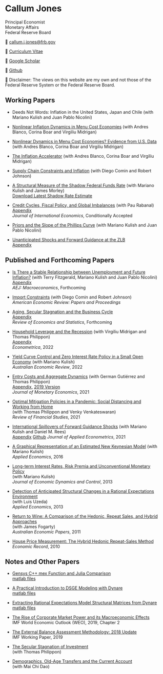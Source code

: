 # Callum Jones

Principal Economist  
Monetary Affairs  
Federal Reserve Board

:email: [callum.j.jones@frb.gov](mailto:callum.j.jones@frb.gov)

:memo: [Curriculum Vitae](files/CallumJones.pdf)  

:book: [Google Scholar](https://scholar.google.com/citations?user=--GNzKcAAAAJ&hl=en)  

:floppy_disk: [Github](https://github.com/callumjones)

:bookmark: Disclaimer: The views on this website are my own and not those of the Federal Reserve System or the Federal Reserve Board.

## Working Papers

- Deeds Not Words: Inflation in the United States, Japan and Chile (with Mariano Kulish and Juan Pablo Nicolini)

- [Nonlinear Inflation Dynamics in Menu Cost Economies](./files/bbjm_v6.pdf)  (with Andres Blanco, Corina Boar and Virgiliu Midrigan)

- [Nonlinear Dynamics in Menu Cost Economies? Evidence from U.S. Data](./files/bbjm_short.pdf) (with Andres Blanco, Corina Boar and Virgiliu Midrigan)

- [The Inflation Accelerator](./files/paper_v1.pdf) (with Andres Blanco, Corina Boar and Virgiliu Midrigan)

- [Supply Chain Constraints and Inflation](./files/Supply%20Chain%20Constraints%20and%20Inflation%20824.pdf) (with Diego Comin and Robert Johnson)  

- [A Structural Measure of the Shadow Federal Funds Rate](./files/jkm_June2024.pdf) (with Mariano Kulish and James Morley)  
[Download Latest Shadow Rate Estimate](https://github.com/callumjones/shadow-rate)

- [Credit Cycles, Fiscal Policy, and Global Imbalances](./files/fin_cycles_v5.pdf) (with Pau Rabanal)  
[Appendix](./files/fin_cycles_appendix_v5.pdf)  
*Journal of International Economics*, Conditionally Accepted

- [Priors and the Slope of the Phillips Curve](./files/jkn_priors.pdf) (with Mariano Kulish and Juan Pablo Nicolini)

- [Unanticipated Shocks and Forward Guidance at the ZLB](./files/ZLB.pdf)  
[Appendix](./files/ZLB_appendix.pdf)

## Published and Forthcoming Papers

- [Is There a Stable Relationship between Unemployment and Future Inflation?](./files/phillipscurve.pdf) (with Terry Fitzgerald, Mariano Kulish and Juan Pablo Nicolini)  
[Appendix](./files/fjkn_aej_macro_appendix.pdf)  
*AEJ: Macroeconomics*, Forthcoming

- [Import Constraints](https://www.nber.org/papers/w32072) (with Diego Comin and Robert Johnson)  
*American Economic Review: Papers and Proceedings*

- [Aging, Secular Stagnation and the Business Cycle](./files/demo.pdf)  
[Appendix](./files/demo_appendix.pdf)  
*Review of Economics and Statistics*, Forthcoming

- [Household Leverage and the Recession](./files/hholddebt.pdf) (with Virgiliu Midrigan and Thomas Philippon)   
[Appendix](./files/hholddebt_appendix.pdf)  
*Econometrica*, 2022

- [Yield Curve Control and Zero Interest Rate Policy in a Small Open Economy](https://onlinelibrary.wiley.com/doi/10.1111/1467-8462.12484) (with Mariano Kulish)  
*Australian Economic Review*, 2022

- [Entry Costs and Aggregate Dynamics](./files/entrycosts_agg.pdf) (with German Gutiérrez and Thomas Philippon)  
[Appendix](./files/entrycosts_agg_appendix.pdf), [2019 Version](./files/entrycosts.pdf)  
*Journal of Monetary Economics*, 2021

- [Optimal Mitigation Policies in a Pandemic: Social Distancing and Working from Home](./files/covid.pdf)  
        (with Thomas Philippon and Venky Venkateswaran)  
        *Review of Financial Studies*, 2021

- [International Spillovers of Forward Guidance Shocks](https://doi.org/10.1002/jae.2858)  (with Mariano Kulish and Daniel M. Rees)  
[Appendix](./files/OpenFG_appendix.pdf) [Github](https://github.com/callumjones/fg-spillovers)
*Journal of Applied Econometrics*, 2021

- [A Graphical Representation of an Estimated New Keynesian Model](./files/graphical.pdf) (with Mariano Kulish)  
        *Applied Economics*, 2016

- [Long-term Interest Rates, Risk Premia and Unconventional Monetary Policy](./files/long_term.pdf)  
        (with Mariano Kulish)  
        *Journal of Economic Dynamics and Control*, 2013

- [Detection of Anticipated Structural Changes in a Rational Expectations Environment](./files/anticipated.pdf)  
        (with Luis Uzeda)  
        *Applied Economics*, 2013

- [Return to Wine: A Comparison of the Hedonic, Repeat Sales, and Hybrid Approaches](https://onlinelibrary.wiley.com/doi/abs/10.1111/j.1467-8454.2011.00416.x)  
        (with James Fogarty)  
        *Australian Economic Papers*, 2011

- [House Price Measurement: The Hybrid Hedonic Repeat-Sales Method](https://onlinelibrary.wiley.com/doi/abs/10.1111/j.1475-4932.2009.00596.x)  
        *Economic Record*, 2010

## Notes and Other Papers

- [Gensys C++ mex Function and Julia Comparison](./files/gensys_mex.pdf)  
        [matlab files](./files/cpp_gensys.zip)

- [A Practical Introduction to DSGE Modeling with Dynare](./files/dynare_man.pdf)  
        [matlab files](./files/dynare_man_files.zip)

- [Extracting Rational Expectations Model Structural Matrices from Dynare](./files/dynare_str.pdf)  
        [matlab files](./files/dynare_str_files.zip)

- [The Rise of Corporate Market Power and its Macroeconomic Effects](https://www.imf.org/en/Publications/WEO/Issues/2019/03/28/world-economic-outlook-april-2019)  
        IMF World Economic Outlook (WEO), 2019, Chapter 2

- [The External Balance Assessment Methodology: 2018 Update](https://www.imf.org/en/Publications/WP/Issues/2019/03/19/The-External-Balance-Assessment-Methodology-2018-Update-46643)  
        IMF Working Paper, 2019

- [The Secular Stagnation of Investment](./files/qzlb.pdf)  
        (with Thomas Philippon)

- [Demographics, Old-Age Transfers and the Current Account](./files/democa.pdf)  
        (with Mai Chi Dao)
